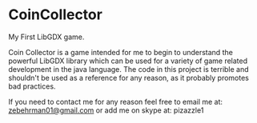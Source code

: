 # CoinCollector
My First LibGDX game. 

Coin Collector is a game intended for me to begin to understand the powerful LibGDX library which can be used for a variety of game related development in the java language. The code in this project is terrible and shouldn't be used as a reference for any reason, as it probably promotes bad practices. 

If you need to contact me for any reason feel free to email me at: zebehrman01@gmail.com or add me on skype at: pizazzle1
